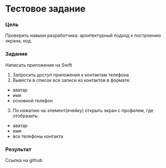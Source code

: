 # Тестовое задание

### Цель

Проверить навыки разработчика: архитектурный подход к построению экрана, код.

### Задание

Написать приложение на Swift

1. Запросить доступ приложения к контактам телефона
2. Вывести в список все записи из контактов в формате:
- аватар
- имя
- основной телефон
3. По нажатию на элемент(ячейку) открыть экран с профилем, где отобразить:
- аватар
- имя
- все телефоны контакта

### Результат

Ссылка на github
